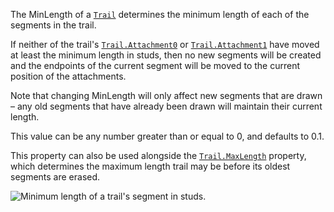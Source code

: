 The MinLength of a [`Trail`](https://create.roblox.com/docs/reference/engine/classes/Trail) determines the minimum length of each of
the segments in the trail.

If neither of the trail's [`Trail.Attachment0`](https://create.roblox.com/docs/reference/engine/classes/Trail#Attachment0) or
[`Trail.Attachment1`](https://create.roblox.com/docs/reference/engine/classes/Trail#Attachment1) have moved at least the minimum length in studs,
then no new segments will be created and the endpoints of the current
segment will be moved to the current position of the attachments.

Note that changing MinLength will only affect new segments that are drawn
– any old segments that have already been drawn will maintain their
current length.

This value can be any number greater than or equal to 0, and defaults to
0.1.

This property can also be used alongside the [`Trail.MaxLength`](https://create.roblox.com/docs/reference/engine/classes/Trail#MaxLength)
property, which determines the maximum length trail may be before its
oldest segments are erased.

![Minimum length of a trail's segment in studs.](https://prod.docsiteassets.roblox.com/assets/legacy/TrailMinLength.gif)